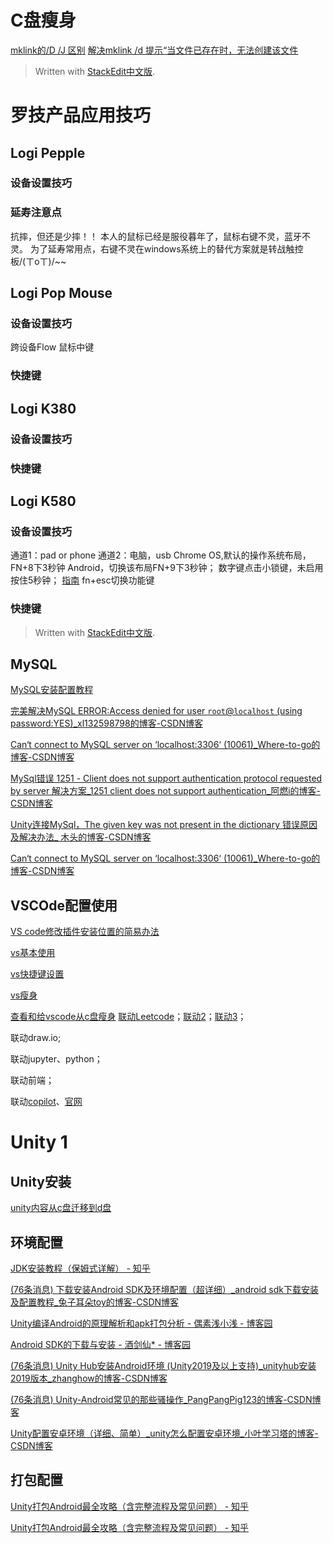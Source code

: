 
# C盘瘦身
[mklink的/D /J 区别](https://blog.csdn.net/notback/article/details/73604292)
[解决mklink /d 提示“当文件已存在时，无法创建该文件](https://zhuanlan.zhihu.com/p/604764869)

> Written with [StackEdit中文版](https://stackedit.cn/).

# 罗技产品应用技巧
## Logi Pepple
### 设备设置技巧

### 延寿注意点
抗摔，但还是少摔！！
本人的鼠标已经是服役暮年了，鼠标右键不灵，蓝牙不灵。
为了延寿常用点，右键不灵在windows系统上的替代方案就是转战触控板/(ㄒoㄒ)/~~

## Logi Pop Mouse
### 设备设置技巧
跨设备Flow
鼠标中键
### 快捷键

## Logi K380
### 设备设置技巧

### 快捷键

## Logi K580

### 设备设置技巧
通道1：pad or phone
通道2：电脑，usb
Chrome OS,默认的操作系统布局，FN+8下3秒钟
Android，切换该布局FN+9下3秒钟；
数字键点击小锁键，未启用按住5秒钟；
[指南](https://manuals.plus/zh-CN/logitech/logitech-k580-multi-device-wireless-keyboard-chrome-os-user-manual)
fn+esc切换功能键

### 快捷键



> Written with [StackEdit中文版](https://stackedit.cn/).

## MySQL
[MySQL安装配置教程](https://blog.csdn.net/SoloVersion/article/details/123760428)

[完美解决MySQL ERROR:Access denied for user `root`@`localhost` (using password:YES)_xl132598798的博客-CSDN博客](https://blog.csdn.net/xl132598798/article/details/106342240)

[Can‘t connect to MySQL server on ‘localhost:3306‘ (10061)_Where-to-go的博客-CSDN博客](https://blog.csdn.net/weixin_45523183/article/details/116358192)

[MySql错误 1251 - Client does not support authentication protocol requested by server 解决方案_1251 client does not support authentication_阿燃i的博客-CSDN博客](https://blog.csdn.net/OCEAN_C/article/details/89719578)

[Unity连接MySql，The given key was not present in the dictionary 错误原因及解决办法_ 木头的博客-CSDN博客](https://blog.csdn.net/pstj123456/article/details/105999672)

[Can‘t connect to MySQL server on ‘localhost:3306‘ (10061)_Where-to-go的博客-CSDN博客](https://blog.csdn.net/weixin_45523183/article/details/116358192)

## VSCOde配置使用
[VS code修改插件安装位置的简易办法](https://blog.csdn.net/weixin_43031092/article/details/109214231)

[vs基本使用](https://zhuanlan.zhihu.com/p/71110525)

[vs快捷键设置](https://blog.csdn.net/qq_51485453/article/details/123214455)

[vs瘦身](https://blog.csdn.net/a358763471/article/details/115856513)

[查看和给vscode从c盘瘦身](https://blog.csdn.net/Tisfy/article/details/126082324)
[联动Leetcode](https://blog.csdn.net/qq_45436706/article/details/106957473)；[联动2](https://juejin.cn/post/6844904105782018055)；[联动3](https://github.com/LeetCode-OpenSource/vscode-leetcode/blob/master/docs/README_zh-CN.md)；

联动draw.io;

联动jupyter、python；

联动前端；

联动[copilot](https://www.cnblogs.com/gigabit/p/16102097.html)、[官网](https://github.com/features/copilot)

# Unity 1

## Unity安装

[unity内容从c盘迁移到d盘](https://gitee.com/chutianshu1981/AwesomeUnityTutorial/blob/main/%E9%98%B2%E6%AD%A2%20unity%20%E5%90%83%E6%8E%89%E4%BD%A0%E7%9A%84%E7%B3%BB%E7%BB%9F%E7%A1%AC%E7%9B%98.md)

## 环境配置
[JDK安装教程（保姆式详解） - 知乎](https://zhuanlan.zhihu.com/p/618158094)


[(76条消息) 下载安装Android SDK及环境配置（超详细）_android sdk下载安装及配置教程_兔子耳朵toy的博客-CSDN博客](https://blog.csdn.net/sinat_62012394/article/details/130491386)

[Unity编译Android的原理解析和apk打包分析 - 偶素浅小浅 - 博客园](https://www.cnblogs.com/purpleraintear/p/6403036.html)

[Android SDK的下载与安装 - 酒剑仙* - 博客园](https://www.cnblogs.com/auguse/p/13807169.html)

[(76条消息) Unity Hub安装Android环境 (Unity2019及以上支持)_unityhub安装2019版本_zhanghow的博客-CSDN博客](https://blog.csdn.net/zhanghow/article/details/115014303)

[(76条消息) Unity-Android常见的那些骚操作_PangPangPig123的博客-CSDN博客](https://blog.csdn.net/PangPangPig123/article/details/113547693)

[Unity配置安卓环境（详细、简单）_unity怎么配置安卓环境_小叶学习塔的博客-CSDN博客](https://blog.csdn.net/weixin_44733991/article/details/127134147)


## 打包配置
[Unity打包Android最全攻略（含完整流程及常见问题） - 知乎](https://zhuanlan.zhihu.com/p/113007406)

[Unity打包Android最全攻略（含完整流程及常见问题） - 知乎](https://zhuanlan.zhihu.com/p/113007406)
<!--stackedit_data:
eyJoaXN0b3J5IjpbMjg3NTg3MjU0LC01NDEzNzQ3NThdfQ==
-->